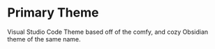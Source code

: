 # Primary Theme 

Visual Studio Code Theme based off of the comfy, and cozy Obsidian theme of the same name.

